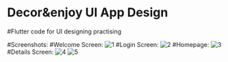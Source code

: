 # Decor&enjoy UI App Design

#Flutter code for UI designing practising

#Screenshots:
#Welcome Screen: ![1](https://user-images.githubusercontent.com/89322155/130337020-7d6c8ae1-3172-4f67-b500-df10213a309a.png)
#Login Screen: ![2](https://user-images.githubusercontent.com/89322155/130337022-599ece90-d784-4754-9e57-3bed3b040c2f.png)
#Homepage: ![3](https://user-images.githubusercontent.com/89322155/130337023-c606e945-88b9-49df-9668-d7351218bc05.png)
#Details Screen:
![4](https://user-images.githubusercontent.com/89322155/130337024-9daac013-fa8a-439a-97bb-4f2e801ef376.png)
![5](https://user-images.githubusercontent.com/89322155/130337026-50ebe39d-ec5d-4ae8-b770-6a64f969ca5b.png)

